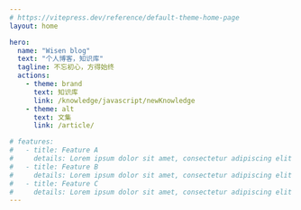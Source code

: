 ```yaml
---
# https://vitepress.dev/reference/default-theme-home-page
layout: home

hero:
  name: "Wisen blog"
  text: "个人博客，知识库"
  tagline: 不忘初心，方得始终
  actions:
    - theme: brand
      text: 知识库
      link: /knowledge/javascript/newKnowledge
    - theme: alt
      text: 文集
      link: /article/

# features:
#   - title: Feature A
#     details: Lorem ipsum dolor sit amet, consectetur adipiscing elit
#   - title: Feature B
#     details: Lorem ipsum dolor sit amet, consectetur adipiscing elit
#   - title: Feature C
#     details: Lorem ipsum dolor sit amet, consectetur adipiscing elit
---
```


